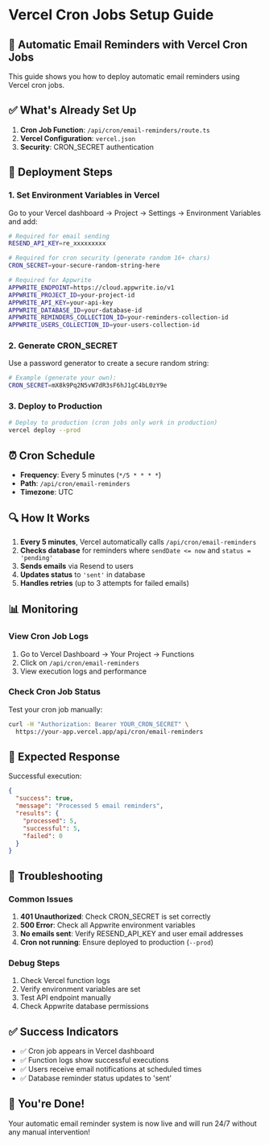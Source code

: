 # Vercel Cron Jobs Setup Guide

## 📧 Automatic Email Reminders with Vercel Cron Jobs

This guide shows you how to deploy automatic email reminders using Vercel cron jobs.

## ✅ What's Already Set Up

1. **Cron Job Function**: `/api/cron/email-reminders/route.ts`
2. **Vercel Configuration**: `vercel.json`
3. **Security**: CRON_SECRET authentication

## 🚀 Deployment Steps

### 1. Set Environment Variables in Vercel

Go to your Vercel dashboard → Project → Settings → Environment Variables and add:

```bash
# Required for email sending
RESEND_API_KEY=re_xxxxxxxxx

# Required for cron security (generate random 16+ chars)
CRON_SECRET=your-secure-random-string-here

# Required for Appwrite
APPWRITE_ENDPOINT=https://cloud.appwrite.io/v1
APPWRITE_PROJECT_ID=your-project-id
APPWRITE_API_KEY=your-api-key
APPWRITE_DATABASE_ID=your-database-id
APPWRITE_REMINDERS_COLLECTION_ID=your-reminders-collection-id
APPWRITE_USERS_COLLECTION_ID=your-users-collection-id
```

### 2. Generate CRON_SECRET

Use a password generator to create a secure random string:
```bash
# Example (generate your own):
CRON_SECRET=mX8k9Pq2N5vW7dR3sF6hJ1gC4bL0zY9e
```

### 3. Deploy to Production

```bash
# Deploy to production (cron jobs only work in production)
vercel deploy --prod
```

## ⏰ Cron Schedule

- **Frequency**: Every 5 minutes (`*/5 * * * *`)
- **Path**: `/api/cron/email-reminders`
- **Timezone**: UTC

## 🔍 How It Works

1. **Every 5 minutes**, Vercel automatically calls `/api/cron/email-reminders`
2. **Checks database** for reminders where `sendDate <= now` and `status = 'pending'`
3. **Sends emails** via Resend to users
4. **Updates status** to `'sent'` in database
5. **Handles retries** (up to 3 attempts for failed emails)

## 📊 Monitoring

### View Cron Job Logs
1. Go to Vercel Dashboard → Your Project → Functions
2. Click on `/api/cron/email-reminders`
3. View execution logs and performance

### Check Cron Job Status
Test your cron job manually:
```bash
curl -H "Authorization: Bearer YOUR_CRON_SECRET" \
  https://your-app.vercel.app/api/cron/email-reminders
```

## 🎯 Expected Response

Successful execution:
```json
{
  "success": true,
  "message": "Processed 5 email reminders",
  "results": {
    "processed": 5,
    "successful": 5,
    "failed": 0
  }
}
```

## 🚨 Troubleshooting

### Common Issues

1. **401 Unauthorized**: Check CRON_SECRET is set correctly
2. **500 Error**: Check all Appwrite environment variables
3. **No emails sent**: Verify RESEND_API_KEY and user email addresses
4. **Cron not running**: Ensure deployed to production (`--prod`)

### Debug Steps

1. Check Vercel function logs
2. Verify environment variables are set
3. Test API endpoint manually
4. Check Appwrite database permissions

## ✅ Success Indicators

- ✅ Cron job appears in Vercel dashboard
- ✅ Function logs show successful executions
- ✅ Users receive email notifications at scheduled times
- ✅ Database reminder status updates to 'sent'

## 🎉 You're Done!

Your automatic email reminder system is now live and will run 24/7 without any manual intervention! 